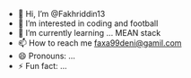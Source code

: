 - 👋 Hi, I’m @Fakhriddin13
- 👀 I’m interested in coding and football
- 🌱 I’m currently learning ... MEAN stack
- 📫 How to reach me faxa99deni@gamil.com
- 😄 Pronouns: ...
- ⚡ Fun fact: ...

<!---
Fakhriddin13/Fakhriddin13 is a ✨ special ✨ repository because its `README.md` (this file) appears on your GitHub profile.
You can click the Preview link to take a look at your changes.
--->
